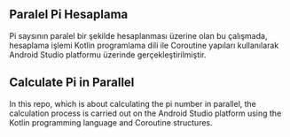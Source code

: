 ## Paralel Pi Hesaplama 

Pi saysının paralel bir şekilde hesaplanması üzerine olan bu çalışmada, hesaplama işlemi Kotlin programlama dili ile Coroutine yapıları kullanılarak Android Studio platformu üzerinde gerçekleştirilmiştir. <br>


## Calculate Pi in Parallel

In this repo, which is about calculating the pi number in parallel, the calculation process is carried out on the Android Studio platform using the Kotlin programming language and Coroutine structures.
